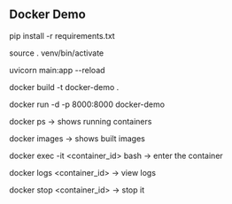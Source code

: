 ## Docker Demo

pip install -r requirements.txt

source . venv/bin/activate

uvicorn main:app --reload

docker build -t docker-demo .

docker run -d -p 8000:8000 docker-demo

docker ps → shows running containers

docker images → shows built images

docker exec -it <container_id> bash → enter the container

docker logs <container_id> → view logs

docker stop <container_id> → stop it
